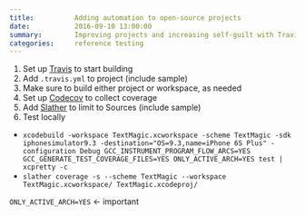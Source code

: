 ```yaml
---
title:          Adding automation to open-source projects
date:           2016-09-10 13:00:00
summary:        Improving projects and increasing self-guilt with Travis and Codecov
categories:     reference testing
---
```


1. Set up [Travis](https://travis-ci.org/) to start building
1. Add `.travis.yml` to project (include sample)
1. Make sure to build either project or workspace, as needed
1. Set up [Codecov](https://codecov.io/) to collect coverage
1. Add [Slather](https://github.com/SlatherOrg/slather) to limit to Sources (include sample)
1. Test locally
  - `xcodebuild -workspace TextMagic.xcworkspace -scheme TextMagic -sdk iphonesimulator9.3 -destination="OS=9.3,name=iPhone 6S Plus" -configuration Debug GCC_INSTRUMENT_PROGRAM_FLOW_ARCS=YES GCC_GENERATE_TEST_COVERAGE_FILES=YES ONLY_ACTIVE_ARCH=YES test | xcpretty -c`
  - `slather coverage -s --scheme TextMagic --workspace TextMagic.xcworkspace/ TextMagic.xcodeproj/`

`ONLY_ACTIVE_ARCH=YES` <- important

